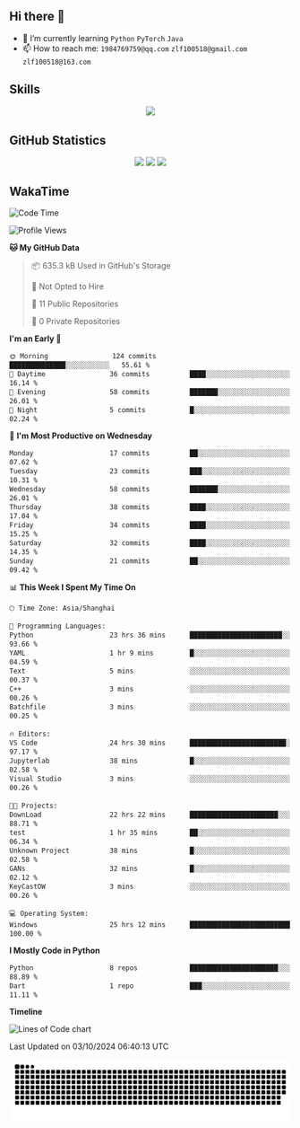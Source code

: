 ## Hi there 👋

- 🌱 I’m currently learning `Python` `PyTorch` `Java`
- 📫 How to reach me: `1984769759@qq.com` `zlf100518@gmail.com` `zlf100518@163.com`

## Skills
<div align="center"> <img src="https://skillicons.dev/icons?i=python,linux,git,github,html,css,js" /> </div>

## GitHub Statistics

<div align="center">
  <img src="https://github-readme-stats.vercel.app/api?username=mrcchenfeng&show_icons=true&theme=tokyonight" />
  <img src="https://github-readme-stats.vercel.app/api/top-langs/?username=mrcchenfeng&show_icons=true&theme=tokyonight" />
  <img src="https://github-readme-activity-graph.vercel.app/graph?username=mrcchenfeng&theme=xcode" />
</div>

## WakaTime

<!--START_SECTION:waka-->
![Code Time](http://img.shields.io/badge/Code%20Time-135%20hrs%2023%20mins-blue)

![Profile Views](http://img.shields.io/badge/Profile%20Views-0-blue)

**🐱 My GitHub Data** 

> 📦 635.3 kB Used in GitHub's Storage 
 > 
> 🚫 Not Opted to Hire
 > 
> 📜 11 Public Repositories 
 > 
> 🔑 0 Private Repositories 
 > 
**I'm an Early 🐤** 

```text
🌞 Morning                124 commits         ██████████████░░░░░░░░░░░   55.61 % 
🌆 Daytime                36 commits          ████░░░░░░░░░░░░░░░░░░░░░   16.14 % 
🌃 Evening                58 commits          ███████░░░░░░░░░░░░░░░░░░   26.01 % 
🌙 Night                  5 commits           █░░░░░░░░░░░░░░░░░░░░░░░░   02.24 % 
```
📅 **I'm Most Productive on Wednesday** 

```text
Monday                   17 commits          ██░░░░░░░░░░░░░░░░░░░░░░░   07.62 % 
Tuesday                  23 commits          ███░░░░░░░░░░░░░░░░░░░░░░   10.31 % 
Wednesday                58 commits          ███████░░░░░░░░░░░░░░░░░░   26.01 % 
Thursday                 38 commits          ████░░░░░░░░░░░░░░░░░░░░░   17.04 % 
Friday                   34 commits          ████░░░░░░░░░░░░░░░░░░░░░   15.25 % 
Saturday                 32 commits          ████░░░░░░░░░░░░░░░░░░░░░   14.35 % 
Sunday                   21 commits          ██░░░░░░░░░░░░░░░░░░░░░░░   09.42 % 
```


📊 **This Week I Spent My Time On** 

```text
🕑︎ Time Zone: Asia/Shanghai

💬 Programming Languages: 
Python                   23 hrs 36 mins      ███████████████████████░░   93.66 % 
YAML                     1 hr 9 mins         █░░░░░░░░░░░░░░░░░░░░░░░░   04.59 % 
Text                     5 mins              ░░░░░░░░░░░░░░░░░░░░░░░░░   00.37 % 
C++                      3 mins              ░░░░░░░░░░░░░░░░░░░░░░░░░   00.26 % 
Batchfile                3 mins              ░░░░░░░░░░░░░░░░░░░░░░░░░   00.25 % 

🔥 Editors: 
VS Code                  24 hrs 30 mins      ████████████████████████░   97.17 % 
Jupyterlab               38 mins             █░░░░░░░░░░░░░░░░░░░░░░░░   02.58 % 
Visual Studio            3 mins              ░░░░░░░░░░░░░░░░░░░░░░░░░   00.26 % 

🐱‍💻 Projects: 
DownLoad                 22 hrs 22 mins      ██████████████████████░░░   88.71 % 
test                     1 hr 35 mins        ██░░░░░░░░░░░░░░░░░░░░░░░   06.34 % 
Unknown Project          38 mins             █░░░░░░░░░░░░░░░░░░░░░░░░   02.58 % 
GANs                     32 mins             █░░░░░░░░░░░░░░░░░░░░░░░░   02.12 % 
KeyCastOW                3 mins              ░░░░░░░░░░░░░░░░░░░░░░░░░   00.26 % 

💻 Operating System: 
Windows                  25 hrs 12 mins      █████████████████████████   100.00 % 
```

**I Mostly Code in Python** 

```text
Python                   8 repos             ██████████████████████░░░   88.89 % 
Dart                     1 repo              ███░░░░░░░░░░░░░░░░░░░░░░   11.11 % 
```



**Timeline**

![Lines of Code chart](https://raw.githubusercontent.com/mrcchenfeng/mrcchenfeng/main/assets/bar_graph.png)


 Last Updated on 03/10/2024 06:40:13 UTC
<!--END_SECTION:waka-->

<div align="center"><img src="./assets/github-snake-dark.svg" /></div>
